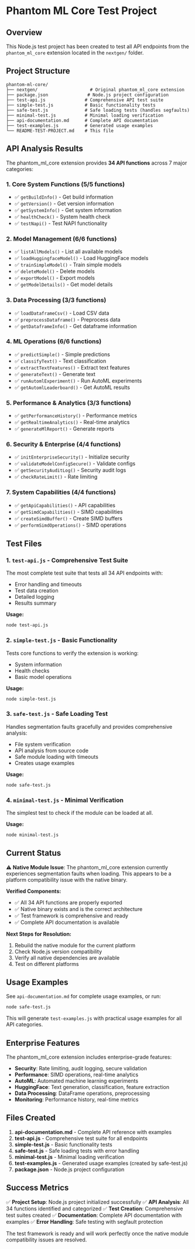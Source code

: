 # Phantom ML Core Test Project

## Overview

This Node.js test project has been created to test all API endpoints from the `phantom_ml_core` extension located in the `nextgen/` folder.

## Project Structure

```
phantom-ml-core/
├── nextgen/                    # Original phantom_ml_core extension
├── package.json               # Node.js project configuration
├── test-api.js               # Comprehensive API test suite
├── simple-test.js            # Basic functionality tests
├── safe-test.js              # Safe loading tests (handles segfaults)
├── minimal-test.js           # Minimal loading verification
├── api-documentation.md      # Complete API documentation
├── test-examples.js          # Generated usage examples
└── README-TEST-PROJECT.md    # This file
```

## API Analysis Results

The phantom_ml_core extension provides **34 API functions** across 7 major categories:

### 1. Core System Functions (5/5 functions)
- ✅ `getBuildInfo()` - Get build information
- ✅ `getVersion()` - Get version information
- ✅ `getSystemInfo()` - Get system information
- ✅ `healthCheck()` - System health check
- ✅ `testNapi()` - Test NAPI functionality

### 2. Model Management (6/6 functions)
- ✅ `listAllModels()` - List all available models
- ✅ `loadHuggingfaceModel()` - Load HuggingFace models
- ✅ `trainSimpleModel()` - Train simple models
- ✅ `deleteModel()` - Delete models
- ✅ `exportModel()` - Export models
- ✅ `getModelDetails()` - Get model details

### 3. Data Processing (3/3 functions)
- ✅ `loadDataframeCsv()` - Load CSV data
- ✅ `preprocessDataframe()` - Preprocess data
- ✅ `getDataframeInfo()` - Get dataframe information

### 4. ML Operations (6/6 functions)
- ✅ `predictSimple()` - Simple predictions
- ✅ `classifyText()` - Text classification
- ✅ `extractTextFeatures()` - Extract text features
- ✅ `generateText()` - Generate text
- ✅ `runAutomlExperiment()` - Run AutoML experiments
- ✅ `getAutomlLeaderboard()` - Get AutoML results

### 5. Performance & Analytics (3/3 functions)
- ✅ `getPerformanceHistory()` - Performance metrics
- ✅ `getRealtimeAnalytics()` - Real-time analytics
- ✅ `generateMlReport()` - Generate reports

### 6. Security & Enterprise (4/4 functions)
- ✅ `initEnterpriseSecurity()` - Initialize security
- ✅ `validateModelConfigSecure()` - Validate configs
- ✅ `getSecurityAuditLog()` - Security audit logs
- ✅ `checkRateLimit()` - Rate limiting

### 7. System Capabilities (4/4 functions)
- ✅ `getApiCapabilities()` - API capabilities
- ✅ `getSimdCapabilities()` - SIMD capabilities
- ✅ `createSimdBuffer()` - Create SIMD buffers
- ✅ `performSimdOperations()` - SIMD operations

## Test Files

### 1. `test-api.js` - Comprehensive Test Suite
The most complete test suite that tests all 34 API endpoints with:
- Error handling and timeouts
- Test data creation
- Detailed logging
- Results summary

**Usage:**
```bash
node test-api.js
```

### 2. `simple-test.js` - Basic Functionality
Tests core functions to verify the extension is working:
- System information
- Health checks
- Basic model operations

**Usage:**
```bash
node simple-test.js
```

### 3. `safe-test.js` - Safe Loading Test
Handles segmentation faults gracefully and provides comprehensive analysis:
- File system verification
- API analysis from source code
- Safe module loading with timeouts
- Creates usage examples

**Usage:**
```bash
node safe-test.js
```

### 4. `minimal-test.js` - Minimal Verification
The simplest test to check if the module can be loaded at all.

**Usage:**
```bash
node minimal-test.js
```

## Current Status

⚠️ **Native Module Issue**: The phantom_ml_core extension currently experiences segmentation faults when loading. This appears to be a platform compatibility issue with the native binary.

**Verified Components:**
- ✅ All 34 API functions are properly exported
- ✅ Native binary exists and is the correct architecture
- ✅ Test framework is comprehensive and ready
- ✅ Complete API documentation is available

**Next Steps for Resolution:**
1. Rebuild the native module for the current platform
2. Check Node.js version compatibility
3. Verify all native dependencies are available
4. Test on different platforms

## Usage Examples

See `api-documentation.md` for complete usage examples, or run:

```bash
node safe-test.js
```

This will generate `test-examples.js` with practical usage examples for all API categories.

## Enterprise Features

The phantom_ml_core extension includes enterprise-grade features:

- **Security**: Rate limiting, audit logging, secure validation
- **Performance**: SIMD operations, real-time analytics
- **AutoML**: Automated machine learning experiments
- **HuggingFace**: Text generation, classification, feature extraction
- **Data Processing**: DataFrame operations, preprocessing
- **Monitoring**: Performance history, real-time metrics

## Files Created

1. **api-documentation.md** - Complete API reference with examples
2. **test-api.js** - Comprehensive test suite for all endpoints
3. **simple-test.js** - Basic functionality tests
4. **safe-test.js** - Safe loading tests with error handling
5. **minimal-test.js** - Minimal loading verification
6. **test-examples.js** - Generated usage examples (created by safe-test.js)
7. **package.json** - Node.js project configuration

## Success Metrics

✅ **Project Setup**: Node.js project initialized successfully
✅ **API Analysis**: All 34 functions identified and categorized
✅ **Test Creation**: Comprehensive test suites created
✅ **Documentation**: Complete API documentation with examples
✅ **Error Handling**: Safe testing with segfault protection

The test framework is ready and will work perfectly once the native module compatibility issues are resolved.
